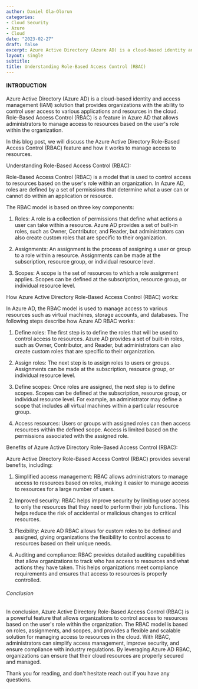 ```yaml
---
author: Daniel Ola-Olorun
categories:
- Cloud Security
- Azure
- Cloud
date: "2023-02-27"
draft: false
excerpt: Azure Active Directory (Azure AD) is a cloud-based identity and access management (IAM) solution that provides organizations with the ability to control user access to various applications and resources in the cloud. Role-Based Access Control (RBAC) is a feature in Azure AD that allows administrators to manage access to resources based on the user's role within the organization. In this blog post, we will discuss the Azure Active Directory Role-Based Access Control (RBAC) feature and how it works to manage access to resources. 
layout: single
subtitle: 
title: Understanding Role-Based Access Control (RBAC)
---
```

 #### INTRODUCTION 

 Azure Active Directory (Azure AD) is a cloud-based identity and access management (IAM) solution that provides organizations with the ability to control user access to various applications and resources in the cloud. Role-Based Access Control (RBAC) is a feature in Azure AD that allows administrators to manage access to resources based on the user's role within the organization.

In this blog post, we will discuss the Azure Active Directory Role-Based Access Control (RBAC) feature and how it works to manage access to resources.

Understanding Role-Based Access Control (RBAC):

Role-Based Access Control (RBAC) is a model that is used to control access to resources based on the user's role within an organization. In Azure AD, roles are defined by a set of permissions that determine what a user can or cannot do within an application or resource.

The RBAC model is based on three key components:

1. Roles: A role is a collection of permissions that define what actions a user can take within a resource. Azure AD provides a set of built-in roles, such as Owner, Contributor, and Reader, but administrators can also create custom roles that are specific to their organization.

2. Assignments: An assignment is the process of assigning a user or group to a role within a resource. Assignments can be made at the subscription, resource group, or individual resource level.

3. Scopes: A scope is the set of resources to which a role assignment applies. Scopes can be defined at the subscription, resource group, or individual resource level.

How Azure Active Directory Role-Based Access Control (RBAC) works:

In Azure AD, the RBAC model is used to manage access to various resources such as virtual machines, storage accounts, and databases. The following steps describe how Azure AD RBAC works:

1. Define roles: The first step is to define the roles that will be used to control access to resources. Azure AD provides a set of built-in roles, such as Owner, Contributor, and Reader, but administrators can also create custom roles that are specific to their organization. 

2. Assign roles: The next step is to assign roles to users or groups. Assignments can be made at the subscription, resource group, or individual resource level.

3. Define scopes: Once roles are assigned, the next step is to define scopes. Scopes can be defined at the subscription, resource group, or individual resource level. For example, an administrator may define a scope that includes all virtual machines within a particular resource group. 

4. Access resources: Users or groups with assigned roles can then access resources within the defined scope. Access is limited based on the permissions associated with the assigned role. 

Benefits of Azure Active Directory Role-Based Access Control (RBAC):

Azure Active Directory Role-Based Access Control (RBAC) provides several benefits, including:

1. Simplified access management: RBAC allows administrators to manage access to resources based on roles, making it easier to manage access to resources for a large number of users.

2. Improved security: RBAC helps improve security by limiting user access to only the resources that they need to perform their job functions. This helps reduce the risk of accidental or malicious changes to critical resources.

3. Flexibility: Azure AD RBAC allows for custom roles to be defined and assigned, giving organizations the flexibility to control access to resources based on their unique needs.

4. Auditing and compliance: RBAC provides detailed auditing capabilities that allow organizations to track who has access to resources and what actions they have taken. This helps organizations meet compliance requirements and ensures that access to resources is properly controlled.

 ###### Conclusion

In conclusion, Azure Active Directory Role-Based Access Control (RBAC) is a powerful feature that allows organizations to control access to resources based on the user's role within the organization. The RBAC model is based on roles, assignments, and scopes, and provides a flexible and scalable solution for managing access to resources in the cloud. With RBAC, administrators can simplify access management, improve security, and ensure compliance with industry regulations. By leveraging Azure AD RBAC, organizations can ensure that their cloud resources are properly secured and managed.

Thank you for reading, and don't hesitate reach out if you have any questions. 